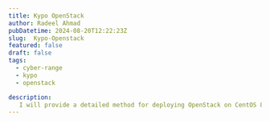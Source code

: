```yaml
---
title: Kypo OpenStack
author: Radeel Ahmad
pubDatetime: 2024-08-20T12:22:23Z
slug:  Kypo-Openstack
featured: false
draft: false
tags:
  - cyber-range
  - kypo
  - openstack

description:
   I will provide a detailed method for deploying OpenStack on CentOS 8.
---
```

